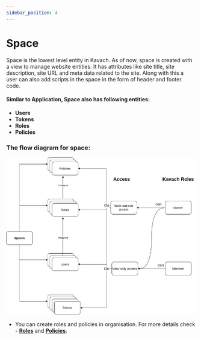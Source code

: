 ```yaml
---
sidebar_position: 4
---
```


# Space

Space is the lowest level entity in Kavach. As of now, space is created with a view to manage website entities. It has attributes like site title, site description, site URL and meta data related to the site. Along with this a user can also add scripts in the space in the form of header and footer code. 

#### Similar to Application, Space also has following entities:
- **Users**
- **Tokens**
- **Roles**
- **Policies**

### The flow diagram for space:


![application-image](../../static/img/space.jpg "space-flow-diagram")

- You can create roles and policies in organisation. For more details check - [**Roles**](/docs/core-concepts/roles) and [**Policies**](/docs/core-concepts/policies).

